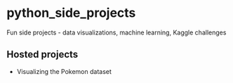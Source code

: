 # python_side_projects
Fun side projects - data visualizations, machine learning, Kaggle challenges

## Hosted projects
- Visualizing the Pokemon dataset